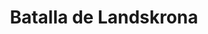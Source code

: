 ﻿---
title: "Batalla de Landskrona"
permalink: periodes_483.html
layout: periode
dataInici: 1677-07-14
sidebar: periodes
pares:
  - 478:
    title: "Guerra Escanesa"
    dataInici: "(1675)"
    dataFi: "(1679)"

fills:
jocsPrincipals:
jocsEscenaris:
jocsEpoca:
  - title: "Nothing Gained But Glory"
    bggId: 39019
    escenari: "Landskrona"

jocsEpocaEscenaris:
---
